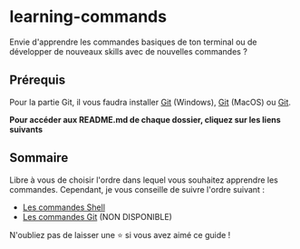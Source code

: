 # learning-commands

Envie d'apprendre les commandes basiques de ton terminal ou de développer de nouveaux skills avec de nouvelles commandes ?

## Prérequis

Pour la partie Git, il vous faudra installer [Git](https://git-scm.com/downloads/win) (Windows), [Git](https://git-scm.com/download/mac) (MacOS) ou [Git](https://git-scm.com/downloads/linux).

**Pour accéder aux README.md de chaque dossier, cliquez sur les liens suivants**

## Sommaire

Libre à vous de choisir l'ordre dans lequel vous souhaitez apprendre les commandes. Cependant, je vous conseille de suivre l'ordre suivant :

- [Les commandes Shell](https://github.com/AlexShadow3/learning-commands/blob/master/Shell/README.md)
- [Les commandes Git](https://github.com/AlexShadow3/learning-commands/blob/master/Git/README.md) (NON DISPONIBLE)

N'oubliez pas de laisser une ⭐ si vous avez aimé ce guide !
